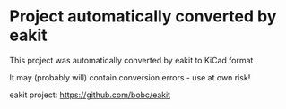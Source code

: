 # Project automatically converted by eakit

This project was automatically converted by eakit to KiCad format

It may (probably will) contain conversion errors - use at own risk!

eakit project: https://github.com/bobc/eakit
